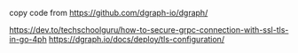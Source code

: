 copy code from https://github.com/dgraph-io/dgraph/


https://dev.to/techschoolguru/how-to-secure-grpc-connection-with-ssl-tls-in-go-4ph
https://dgraph.io/docs/deploy/tls-configuration/
